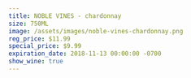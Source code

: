 ```yaml
---
title: NOBLE VINES - chardonnay
size: 750ML
image: /assets/images/noble-vines-chardonnay.png
reg_price: $11.99
special_price: $9.99
expiration_date: 2018-11-13 00:00:00 -0700
show_wine: true
---
```


